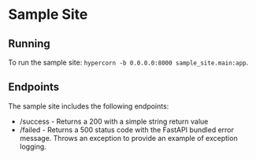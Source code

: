 # Sample Site

## Running
To run the sample site: `hypercorn -b 0.0.0.0:8000 sample_site.main:app`.

## Endpoints
The sample site includes the following endpoints:
* /success - Returns a 200 with a simple string return value
* /failed - Returns a 500 status code with the FastAPI bundled error message. Throws an exception to provide an example of exception logging.
 